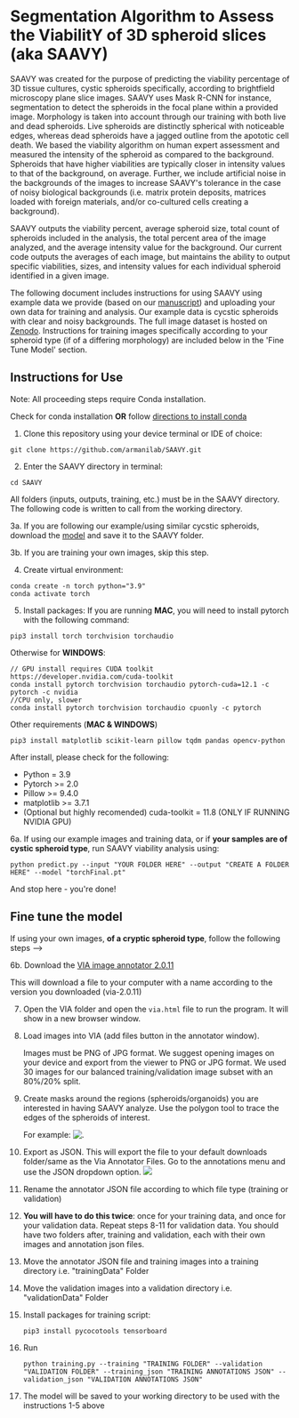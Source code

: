 # Segmentation Algorithm to Assess the ViabilitY of 3D spheroid slices (aka SAAVY)

SAAVY was created for the purpose of predicting the viability percentage of 3D tissue cultures, cystic spheroids specifically, according to brightfield microscopy plane slice images. SAAVY uses Mask R-CNN for instance, segmentation to detect the spheroids in the focal plane within a provided image. Morphology is taken into account through our training with both live and dead spheroids. Live spheroids are distinctly spherical with noticeable edges, whereas dead spheroids have a jagged outline from the apototic cell death. We based the viability algorithm on human expert assessment and measured the intensity of the spheroid as compared to the background. Spheroids that have higher viabilities are typically closer in intensity values to that of the background, on average. Further, we include artificial noise in the backgrounds of the images to increase SAAVY's tolerance in the case of noisy biological backgrounds (i.e. matrix protein deposits, matrices loaded with foreign materials, and/or co-cultured cells creating a background).

SAAVY outputs the viability percent, average spheroid size, total count of spheroids included in the analysis, the total percent area of the image analyzed, and the average intensity value for the background. Our current code outputs the averages of each image, but maintains the ability to output specific viabilities, sizes, and intensity values for each individual spheroid identified in a given image.  

The following document includes instructions for using SAAVY using example data we provide (based on our [manuscript]()) and uploading your own data for training and analysis. Our example data is cycstic spheroids with clear and noisy backgrounds. The full image dataset is hosted on [Zenodo](). Instructions for training images specifically according to your spheroid type (if of a differing morphology) are included below in the 'Fine Tune Model' section.


## Instructions for Use
Note: All proceeding steps require Conda installation. 

Check for conda installation **OR** follow [directions to install conda](https://conda.io/docs/user-guide/install/) 

1. Clone this repository using your device terminal or IDE of choice:
```
git clone https://github.com/armanilab/SAAVY.git
```

2. Enter the SAAVY directory in terminal: 
```
cd SAAVY
```
All folders (inputs, outputs, training, etc.) must be in the SAAVY directory. The following code is written to call from the working directory.

3a. If you are following our example/using similar cycstic spheroids, download the [model](https://drive.google.com/file/d/1NHOs9vxCup87TkMIZ8YFBuY9j8nx1NmH/view?usp=share_link) and save it to the SAAVY folder.

3b. If you are training your own images, skip this step.

4. Create virtual environment:
```
conda create -n torch python="3.9"
conda activate torch
```

5. Install packages:
If you are running **MAC**, you will need to install pytorch with the following command:
```
pip3 install torch torchvision torchaudio
```

Otherwise for **WINDOWS**:
```
// GPU install requires CUDA toolkit https://developer.nvidia.com/cuda-toolkit
conda install pytorch torchvision torchaudio pytorch-cuda=12.1 -c pytorch -c nvidia
//CPU only, slower
conda install pytorch torchvision torchaudio cpuonly -c pytorch
```

Other requirements (**MAC & WINDOWS**)
```
pip3 install matplotlib scikit-learn pillow tqdm pandas opencv-python
```

After install, please check for the following:

* Python = 3.9
* Pytorch >= 2.0
* Pillow >= 9.4.0
* matplotlib >= 3.7.1
* (Optional but highly recomended) cuda-toolkit = 11.8 (ONLY IF RUNNING NVIDIA GPU)

6a. If using our example images and training data, or if **your samples are of cystic spheroid type**, run SAAVY viability analysis using:
```
python predict.py --input "YOUR FOLDER HERE" --output "CREATE A FOLDER HERE" --model "torchFinal.pt"
```
And stop here - you're done!


## Fine tune the model
If using your own images, **of a cryptic spheroid type**, follow the following steps --> 

6b. Download the [VIA image annotator 2.0.11](https://www.robots.ox.ac.uk/~vgg/software/via/)

   This will download a file to your computer with a name according to the version you downloaded (via-2.0.11)
   
7. Open the VIA folder and open the ```via.html``` file to run the program. It will show in a new browser window.
   
8. Load images into VIA (add files button in the annotator window).

   Images must be PNG of JPG format. We suggest opening images on your device and export from the viewer to PNG or JPG format. 
   We used 30 images for our balanced training/validation image subset with an 80%/20% split.

9. Create masks around the regions (spheroids/organoids) you are interested in having SAAVY analyze. Use the polygon tool to trace the edges of the spheroids of interest. 

   For example: ![.](https://images.duckarmada.com/5Qw1y2DW2t4s/direct.png)

10. Export as JSON. This will export the file to your default downloads folder/same as the Via Annotator Files. Go to the annotations menu and use the JSON dropdown option.
    ![](https://images.duckarmada.com/Rmr7SCBEhTOX/direct.png)

11. Rename the annotator JSON file according to which file type (training or validation)
    
12. **You will have to do this twice**: once for your training data, and once for your validation data. Repeat steps 8-11 for validation data. You should have two folders after, training and validation, each with their own images and annotation json files.

13. Move the annotator JSON file and training images into a training directory i.e. "trainingData" Folder

14. Move the validation images into a validation directory i.e. "validationData" Folder

15. Install packages for training script:
    ```
    pip3 install pycocotools tensorboard
    ```
    
16. Run
    ```
    python training.py --training "TRAINING FOLDER" --validation "VALIDATION FOLDER" --training_json "TRAINING ANNOTATIONS JSON" --validation_json "VALIDATION ANNOTATIONS JSON"
    ```

17. The model will be saved to your working directory to be used with the instructions 1-5 above

